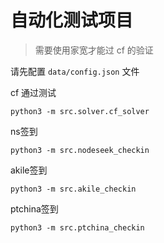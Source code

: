 # 自动化测试项目

> 需要使用家宽才能过 cf 的验证

请先配置 `data/config.json` 文件

cf 通过测试
```shell
python3 -m src.solver.cf_solver
```
ns签到
```shell
python3 -m src.nodeseek_checkin
```
akile签到
```shell
python3 -m src.akile_checkin
```
ptchina签到
```shell
python3 -m src.ptchina_checkin
```